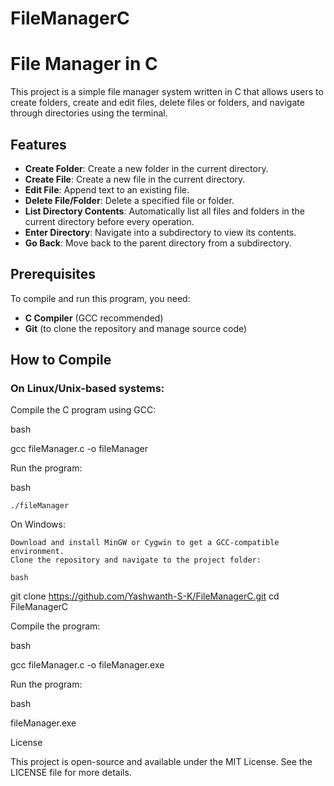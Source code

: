 # FileManagerC

# File Manager in C

This project is a simple file manager system written in C that allows users to create folders, create and edit files, delete files or folders, and navigate through directories using the terminal.

## Features

- **Create Folder**: Create a new folder in the current directory.
- **Create File**: Create a new file in the current directory.
- **Edit File**: Append text to an existing file.
- **Delete File/Folder**: Delete a specified file or folder.
- **List Directory Contents**: Automatically list all files and folders in the current directory before every operation.
- **Enter Directory**: Navigate into a subdirectory to view its contents.
- **Go Back**: Move back to the parent directory from a subdirectory.
  
## Prerequisites

To compile and run this program, you need:

- **C Compiler** (GCC recommended)
- **Git** (to clone the repository and manage source code)

## How to Compile

### On Linux/Unix-based systems:
Compile the C program using GCC:

bash

gcc fileManager.c -o fileManager

Run the program:

bash

    ./fileManager

On Windows:

    Download and install MinGW or Cygwin to get a GCC-compatible environment.
    Clone the repository and navigate to the project folder:

    bash

git clone https://github.com/Yashwanth-S-K/FileManagerC.git
cd FileManagerC

Compile the program:

bash

gcc fileManager.c -o fileManager.exe

Run the program:

bash

fileManager.exe



License

This project is open-source and available under the MIT License. See the LICENSE file for more details.
